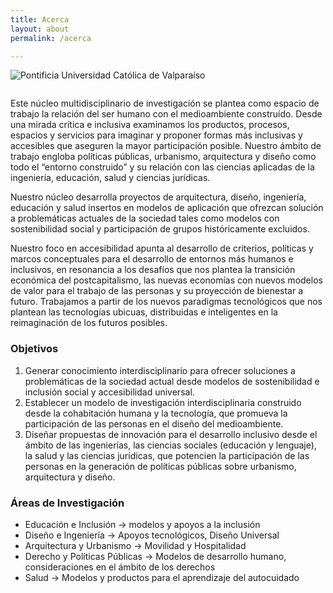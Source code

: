 ```yaml
---
title: Acerca
layout: about
permalink: /acerca

---
```


<div class="logo" style='margin-bottom:2em'><img src="{{ site.baseurl }}/assets/img/logo-pucv.svg" alt="Pontificia Universidad Católica de Valparaíso"></div>

Este núcleo multidisciplinario de investigación se plantea como espacio de trabajo la relación del ser humano con el medioambiente construído. Desde una mirada crítica e inclusiva examinamos los productos, procesos, espacios y servicios para imaginar y proponer formas más inclusivas y accesibles que aseguren la mayor participación posible. Nuestro ámbito de trabajo engloba políticas públicas, urbanismo, arquitectura y diseño como todo el “entorno construido” y su relación con las ciencias aplicadas de la ingeniería, educación, salud y ciencias jurídicas.

Nuestro núcleo desarrolla proyectos de arquitectura, diseño, ingeniería, educación y salud insertos en modelos de aplicación que ofrezcan solución a problemáticas actuales de la sociedad tales como modelos con sostenibilidad social y participación de grupos históricamente excluidos.

Nuestro foco en accesibilidad apunta al desarrollo de criterios, políticas y marcos conceptuales para el desarrollo de entornos más humanos e inclusivos, en resonancia a los desafíos que nos plantea la transición económica del postcapitalismo, las nuevas economías con nuevos modelos de valor para el trabajo de las personas y su proyección de bienestar a futuro. Trabajamos a partir de los nuevos paradigmas tecnológicos que nos plantean las tecnologías ubicuas, distribuidas e inteligentes en la reimaginación de los futuros posibles.

### Objetivos 
1. Generar conocimiento interdisciplinario para ofrecer soluciones a problemáticas de la sociedad actual desde modelos de sostenibilidad e inclusión social y accesibilidad universal.
2. Establecer un modelo de investigación interdisciplinaria construido desde la cohabitación humana y la tecnología, que promueva la participación de las personas en el diseño del medioambiente.
3. Diseñar propuestas de innovación para el desarrollo inclusivo desde el ámbito de las ingenierías, las ciencias sociales (educación y lenguaje), la salud y las ciencias jurídicas, que potencien la participación de las personas en la generación de políticas públicas sobre urbanismo, arquitectura y diseño.

### Áreas de Investigación

- Educación e Inclusión  →  modelos y apoyos a la inclusión
- Diseño e Ingeniería →  Apoyos tecnológicos, Diseño Universal
- Arquitectura y Urbanismo → Movilidad y Hospitalidad 
- Derecho y Políticas Públicas → Modelos de desarrollo humano, consideraciones en el ámbito de los derechos
- Salud → Modelos y productos para el aprendizaje del autocuidado
